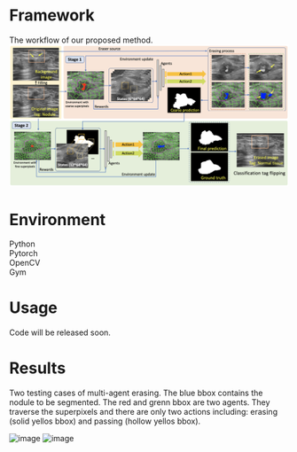 # Framework

The workflow of our proposed method. 
![image](https://github.com/goloooo777/flip-learning/blob/main/images/framework.png)

# Environment

Python  
Pytorch  
OpenCV  
Gym  

# Usage

Code will be released soon.

# Results

Two testing cases of multi-agent erasing. The blue bbox contains the nodule to be segmented. The red and grenn bbox are two agents. They traverse the superpixels and there are only two actions including: erasing (solid yellos bbox) and passing (hollow yellos bbox).

![image](https://github.com/goloooo777/flip-learning/blob/main/images/1_image.gif)
![image](https://github.com/goloooo777/flip-learning/blob/main/images/2_image.gif)
